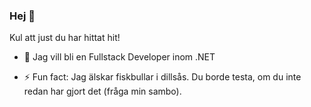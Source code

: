 ### Hej 👋

Kul att just du har hittat hit!

- 🌱 Jag vill bli en Fullstack Developer inom .NET



- ⚡ Fun fact: Jag älskar fiskbullar i dillsås. Du borde testa, om du inte redan har gjort det (fråga min sambo).
